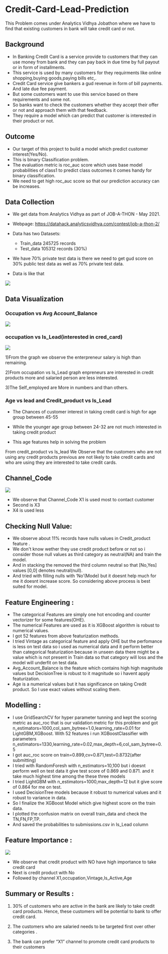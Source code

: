 # Credit-Card-Lead-Prediction
This Problem comes under Analytics Vidhya Jobathon where we have to find that existing customers in bank will take credit card or not.


## Background

- In Banking Credit Card is a service provide to customers that they can use money from bank and they can pay back in due time by full payout or in form of installments.
- This service is used by many customers for they requirments like online shopping,buying goods,paying bills etc,.
- Credit Card service give bankers a gud revenue in form of bill payments. And late due fee payment.
- But some customers want to use this service based on there requirements and some not.
- So banks want to check the customers whether they accept their offer or not and approach them with that feedback.
- They require a model which can predict that customer is interested in their product or not. 


## Outcome

- Our target of this project to build a model which predict customer interest(Yes/No).
- This is binary Classification problem.
- The evaluation metric is roc_auc score which uses base model probabilities of class1 to predict class outcomes it comes handy for binary classification.
- We need to get high roc_auc score so that our prediction accuracy can be increases.

## Data Collection

- We get data from Analytics Vidhya as part of JOB-A-THON - May 2021.
- Webpage: https://datahack.analyticsvidhya.com/contest/job-a-thon-2/
- Data has two Datasets:
   - Train_data 245725 records
   - Test_data 105312 records (30%)

- We have 70% private test data is there we need to get gud score on 30% public test data as well as 70% private test data.
- Data is like that

![](https://raw.githubusercontent.com/govind527/Analytics-Vidhya-Jobathon-May-2021-Credit-Card-Lead-Prediction/main/Images/Picture1.png)


## Data Visualization

### Occupation vs Avg Account_Balance 
![](https://raw.githubusercontent.com/govind527/Analytics-Vidhya-Jobathon-May-2021-Credit-Card-Lead-Prediction/main/Images/Picture2.png)
### occupation vs Is_Lead(interested in cred_card)
![](https://raw.githubusercontent.com/govind527/Analytics-Vidhya-Jobathon-May-2021-Credit-Card-Lead-Prediction/main/Images/Picture3.png)

1)From the graph we observe the enterpreneur salary is high than remaining.

2)From occupation vs Is_Lead graph enpreneurs are interested in credit products more and salaried person are less interested.

3)The Self_employed are More in numbers and than others.

### Age vs lead and Credit_product vs Is_Lead

- The Chances of customer interest in taking credit card is high for age group between 45-55

- While the younger age group between 24-32 are not much interested in taking credit product 

- This age features help in solving the problem

From credit_product vs Is_lead We Observe that the customers who are not using any credit products previous are not likely to take credit cards and who are using they are interested to take credit cards.

## Channel_Code
![](https://raw.githubusercontent.com/govind527/Analytics-Vidhya-Jobathon-May-2021-Credit-Card-Lead-Prediction/main/Images/Picture4.png)

- We observe that Channel_Code X1 is used most to contact customer
- Second is X3
- X4 is used less


## Checking Null Value:
- We observe about 11% records have nulls values in Credit_product feature .
- We don't know wether they use credit product before or not so i consider those null values as third category as neutral(NA) and train the model.
- And in stacking the removed the third column neutral so that [No,Yes] values [0,0] denotes neutral(null).
- And tried with filling nulls with ‘No’(Mode) but it doesnt help much for me it doesnt increase score. So considering above process is best suited for model. 

## Feature Engineering :

- The categorical Features are simply one hot encoding and counter vectorizer for some features(OHE).
- The numerical Features are used as it is XGBoost algorithm is robust to numerical values.
- I got 52 features from above featurization methods.
- I tried Vintage as categorical feature and apply OHE but the perfomance is less on test data so i used as numerical data and it perform better than categorical featurization because in unseen data there might be a value which is not present in Train data so that category will loss and the model will underfit on test data.
- Avg_Account_Balance is the feature which contains high high magnitude values but DecisionTree is robust to it magnitude so i havent apply featurization.
- Age is a numerical values but it has significance on taking Credit product. So I use exact values without scaling them. 

## Modelling :

- I use GridSearchCV for hyper parameter tunning and kept the scoring metric as auc_roc that is our validation metric for this problem and got n_estimators=1000,col_sam_bytree=1.0,learning_rate=0.01 for LightGBM,XGBoost. With 52 features i run XGBoostClassifier with parameters n_estimators=1330,learning_rate=0.02,max_depth=6,col_sam_bytree=0.5
- I got auc_roc score on train=0.899,cv=0.871,test=0.8732(after submitting)
- I tried with RandomForesh with n_estimators=10,100 but i doesnt perform well on test data it give test score of 0.869 and 0.871. and it take much highest time among the these three models
- I tried LightGBM with n_estimators=1000,max_depth=12 but it give score of 0.864 for me on test.
- I used DecisionTree models because it robust to numerical values and it robust to variance in data.
- So I finalize the XGBoost Model which give highest score on the train data. 
- I plotted the confusion matrix on overall train_data and check the TN,FN,FP,TP.
- And saved the probabilities to submissions.csv in Is_Lead column

## Feature Importance :

![](https://raw.githubusercontent.com/govind527/Analytics-Vidhya-Jobathon-May-2021-Credit-Card-Lead-Prediction/main/Images/Picture5.png)

- We observe that credit product with NO have high importance to take credit card
- Next is credit product with No
- Followed by channel X1,occupation,Vintage,Is_Active,Age


## Summary or Results :

1. 30% of customers who are active in the bank are likely to take credit card products. Hence, these   customers will be potential to bank to offer credit card.

2. The customers who are salaried needs to be targeted first over other categories .

3. The bank can prefer “X1” channel to promote credit card products to their customers


